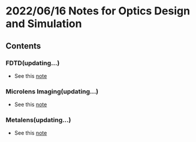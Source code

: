 # 2022/06/16 Notes for Optics Design and Simulation

## Contents

### FDTD(updating...)

- See this [note](https://hackmd.io/T_rFylJLRBSRnKJUNb6irQ)

### Microlens Imaging(updating...)

- See this [note](https://hackmd.io/xDQck3Q3TG-i6wRD7y6LDA)

### Metalens(updating...)

- See this [note](https://hackmd.io/Qx81yunxSvqwPgO6sbMzSQ)